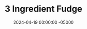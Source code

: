 ---
layout: post
title:  "3 Ingredient Fudge"
date:   2024-04-19 00:00:00 -05000
categories: 
- Recipes
- Healthier Dessert
permalink: /recipes/three-ingredient-fudge
image: /assets/Food/Healthier Dessert/3 Ing Fudge/3-ing-fudge-cover.jpg
ing: 3ingfudge-ing
facts: 3ingfudge-facts
Prep: 5
Rest: 
Cook: 
Source1: 
Source2: 
whisk: https://s.samsungfood.com/6lvyh
tags: 
- no bake
- extra virgin coconut oil
- melted coconut oil
- coconut oil
- cocoa powder
- chocolate
- carob powder
- natural peanut butter
- unsweetened
- maple syrup
Description: This easy fudge is made with just 3 simple ingredients - melted coconut oil, cocoa powder, and natural peanut butter. I love this bittersweet treat, but you can add some maple syrup to taste if you like it a bit sweeter than I do
Instructions: 
- In a medium bowl, microwave coconut oil for about a minute, until fully melted. Stir in cocoa powder and peanut butter. Add liquid sweetener to taste if desired<br><br>
- <center><img src="/assets/Food/Healthier Dessert/3 Ing Fudge/3-ing-fudge-1.jpg" alt="" class="instruction-image"></center><br>

- Transfer to a parchment lined container (mine are 6.2 x 4.5 "). If you want to scale this up, double the recipe for a 9 x 5" bread pan, or triple for an 8" square pan<br><br>
- <center><img src="/assets/Food/Healthier Dessert/3 Ing Fudge/3-ing-fudge-2.jpg" alt="" class="instruction-image"></center><br>

- Refrigerate for a few hours to harden fully before slicing
---